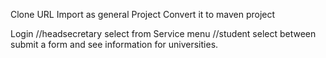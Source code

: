 Clone URL
Import as general Project
Convert it to maven project

Login
//headsecretary
select from Service menu 
//student
select between submit a form and see information for universities.